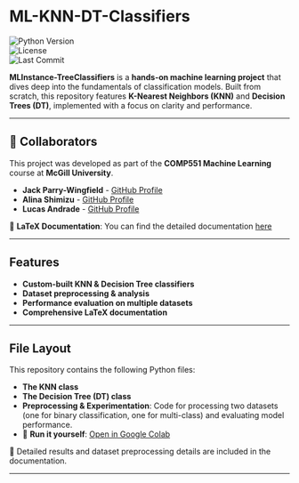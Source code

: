 # ML-KNN-DT-Classifiers  

![Python Version](https://img.shields.io/badge/Python-3.8+-blue)  
![License](https://img.shields.io/badge/License-MIT-green)  
![Last Commit](https://img.shields.io/github/last-commit/JackPW-lang/ML-KNN-DT-Classifiers)  

**MLInstance-TreeClassifiers** is a **hands-on machine learning project** that dives deep into the fundamentals of classification models. Built from scratch, this repository features **K-Nearest Neighbors (KNN)** and **Decision Trees (DT)**, implemented with a focus on clarity and performance.  

---  

## 👥 Collaborators  
This project was developed as part of the **COMP551 Machine Learning** course at **McGill University**.  

- **Jack Parry-Wingfield** - [GitHub Profile](https://github.com/JackPW-lang)  
- **Alina Shimizu** - [GitHub Profile](https://github.com/alinashimizu)  
- **Lucas Andrade** - [GitHub Profile](https://github.com/lucasandrdd)  

📄 **LaTeX Documentation**: You can find the detailed documentation [here](MLDocumentation1.pdf) 

---  

## Features  
- **Custom-built KNN & Decision Tree classifiers**  
- **Dataset preprocessing & analysis**  
- **Performance evaluation on multiple datasets**  
- **Comprehensive LaTeX documentation**  

---  

## File Layout  
This repository contains the following Python files:  

-  **The KNN class**  
-  **The Decision Tree (DT) class**  
-  **Preprocessing & Experimentation**: Code for processing two datasets (one for binary classification, one for multi-class) and evaluating model performance.  
  - 📂 **Run it yourself**: [Open in Google Colab](https://colab.research.google.com/drive/17jTorj3ApPJmvi3q3lzWWXd8XuMWXA5i#scrollTo=hPOusERmzsR1)   

📄 Detailed results and dataset preprocessing details are included in the documentation.  

---  
